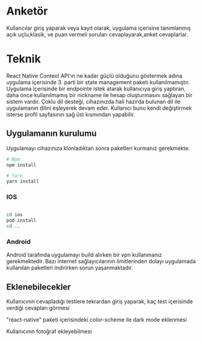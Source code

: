 
# Anketör

Kullancılar giriş yaparak veya kayıt olarak, uygulama içerisine tanımlanmış açık uçlu,klasik, ve puan vermeli soruları cevaplayarak,anket cevaplarlar.

# Teknik

React Native Context API'ın ne kadar güçlü olduğunu göstermek adına uygulama içerisinde 3. parti bir state management paketi kullanılmamıştır. Uygulama içerisinde bir endpointe istek atarak kullanıcıya giriş yaptıran, daha önce kullanılmamış bir nickname ile hesap oluşturmasını sağlayan bir sistem vardır. Çoklu dil desteği, cihazınızda hali hazırda bulunan dil ile uygulamanın dilini eşleyerek devam eder. Kullanıcı bunu kendi değiştirmek isterse profil sayfasının sağ üst kısmından yapabilir.


## Uygulamanın kurulumu

Uygulamayı cihazınıza klonladıktan sonra paketleri kurmanız gerekmekte.
```bash
# Npm
npm install

# Yarn
yarn install
```
### IOS
```bash

cd ios
pod-install
cd ..
```

### Android

Android tarafında uygulamayı build alırken bir vpn kullanmanız gerekmektedir. Bazı internet sağlayıcılarının limitlerinden dolayı uygulamada kullanılan paketleri indirirken sorun yaşanmaktadır.

## Eklenebilecekler

Kullanıcının cevapladığı testlere tekrardan giriş yaparak, kaç test içerisinde verdiği cevapları görmesi

"react-native" paketi içerisindeki color-scheme ile dark mode eklenmesi

Kullanıcının fotoğraf ekleyebilmesi
